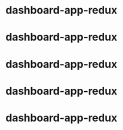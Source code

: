 #
# dashboard-app-redux
# dashboard-app-redux
# dashboard-app-redux
# dashboard-app-redux
# dashboard-app-redux
